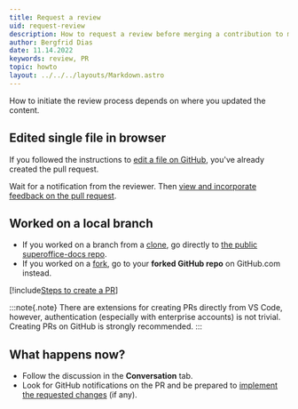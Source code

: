 ```yaml
---
title: Request a review
uid: request-review
description: How to request a review before merging a contribution to main
author: Bergfrid Dias
date: 11.14.2022
keywords: review, PR
topic: howto
layout: ../../../layouts/Markdown.astro
---
```


<!-- # How to request a review -->

How to initiate the review process depends on where you updated the content.

## Edited single file in browser

If you followed the instructions to [edit a file on GitHub][1], you've already created the pull request.

Wait for a notification from the reviewer. Then [view and incorporate feedback on the pull request][5].

## Worked on a local branch

<!-- markdownlint-disable-next-line MD044 -->
* If you worked on a branch from a [clone][2], go directly to [the public superoffice-docs repo][4].
* If you worked on a [fork][3], go to your **forked GitHub repo** on GitHub.com instead.

[!include[Steps to create a PR](../includes/steps-create-pr.md)]

:::note{.note}
There are extensions for creating PRs directly from VS Code, however, authentication (especially with enterprise accounts) is not trivial. Creating PRs on GitHub is strongly recommended.
:::

## What happens now?

* Follow the discussion in the **Conversation** tab.
* Look for GitHub notifications on the PR and be prepared to [implement the requested changes][5] (if any).

<!-- Referenced links -->
[1]: ../how-to-edit-an-article-in-browser.md
[2]: ../get-superoffice-docs-running-locally.md#setting-up-the-superofficedocs-project
[3]: ../how-to-edit-an-article.md#how-to-edit-and-preview-content
[4]: https://github.com/SuperOfficeDocs/superoffice-docs
[5]: incorporate-feedback.md

<!-- Referenced images -->
